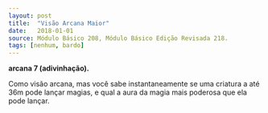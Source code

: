 ```yaml
---
layout: post
title:  "Visão Arcana Maior"
date:   2018-01-01
source: Módulo Básico 208, Módulo Básico Edição Revisada 218.
tags: [nenhum, bardo]
---
```


**arcana 7 (adivinhação).**

Como visão arcana, mas você sabe instantaneamente se uma criatura a até 36m pode lançar magias, e qual a aura da magia mais poderosa que ela pode lançar.
